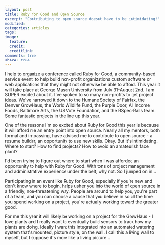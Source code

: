 ```yaml
---
layout: post
title: Ruby for Good and Open Source
excerpt: "Contributing to open source doesnt have to be intimidating!"
modified:
categories: articles
tags:
image:
  feature:
  credit:
  creditlink:
comments: true
share: true
---
```


I help to organize a conference called Ruby for Good, a community-based service event, to help build non-profit organizations custom software or web applications that they might not otherwise be able to afford. This year it will take place at George Mason University from July 31-August 2nd. I am SUPER excited about it. I've spoken to so many non-profits to get project ideas. We've narrowed it down to the Humane Society of Fairfax, the Denver GrowHaus, the World Wildlife Fund, the Purple Door, All Income Foods, Baltimore Arts, the US Vote Foundation, and the RSpec-Rails team. Some fantastic projects in the line up this year.

One of the reasons I'm so excited about Ruby for Good this year is because it will afford me an entry point into open source. Nearly all my mentors, both formal and in-passing, have advised me to contribute to open source - a resume builder, an opportunity to use new skills. Okay. But it's intimidating. Where to start? How to find projects? How to avoid an amateurish face plant?

I'd been trying to figure out where to start when I was afforded an opportunity to help with Ruby for Good. With tons of project management and administrative experience under the belt, why not. So I jumped on in...

Participating in an event like Ruby for Good, especially if you're new and don't know where to begin, helps usher you into the world of open source in a friendly, non-threatening way. People are around to help you, you're part of a team, and you can choose a cause that you believe in so all the time you spend working on a project, you're actually working toward the greater good.

For me this year it will likely be working on a project for the GrowHaus - I love plants and I really want to eventually build sensors to track how my plants are doing. Ideally I want this integrated into an automated watering system that's mounted, picture style, on the wall. I call this a living wall to myself, but I suppose it's more like a living picture...
